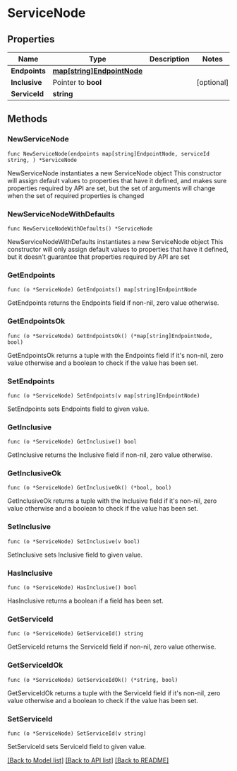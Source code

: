 # ServiceNode

## Properties

Name | Type | Description | Notes
------------ | ------------- | ------------- | -------------
**Endpoints** | [**map[string]EndpointNode**](EndpointNode.md) |  | 
**Inclusive** | Pointer to **bool** |  | [optional] 
**ServiceId** | **string** |  | 

## Methods

### NewServiceNode

`func NewServiceNode(endpoints map[string]EndpointNode, serviceId string, ) *ServiceNode`

NewServiceNode instantiates a new ServiceNode object
This constructor will assign default values to properties that have it defined,
and makes sure properties required by API are set, but the set of arguments
will change when the set of required properties is changed

### NewServiceNodeWithDefaults

`func NewServiceNodeWithDefaults() *ServiceNode`

NewServiceNodeWithDefaults instantiates a new ServiceNode object
This constructor will only assign default values to properties that have it defined,
but it doesn't guarantee that properties required by API are set

### GetEndpoints

`func (o *ServiceNode) GetEndpoints() map[string]EndpointNode`

GetEndpoints returns the Endpoints field if non-nil, zero value otherwise.

### GetEndpointsOk

`func (o *ServiceNode) GetEndpointsOk() (*map[string]EndpointNode, bool)`

GetEndpointsOk returns a tuple with the Endpoints field if it's non-nil, zero value otherwise
and a boolean to check if the value has been set.

### SetEndpoints

`func (o *ServiceNode) SetEndpoints(v map[string]EndpointNode)`

SetEndpoints sets Endpoints field to given value.


### GetInclusive

`func (o *ServiceNode) GetInclusive() bool`

GetInclusive returns the Inclusive field if non-nil, zero value otherwise.

### GetInclusiveOk

`func (o *ServiceNode) GetInclusiveOk() (*bool, bool)`

GetInclusiveOk returns a tuple with the Inclusive field if it's non-nil, zero value otherwise
and a boolean to check if the value has been set.

### SetInclusive

`func (o *ServiceNode) SetInclusive(v bool)`

SetInclusive sets Inclusive field to given value.

### HasInclusive

`func (o *ServiceNode) HasInclusive() bool`

HasInclusive returns a boolean if a field has been set.

### GetServiceId

`func (o *ServiceNode) GetServiceId() string`

GetServiceId returns the ServiceId field if non-nil, zero value otherwise.

### GetServiceIdOk

`func (o *ServiceNode) GetServiceIdOk() (*string, bool)`

GetServiceIdOk returns a tuple with the ServiceId field if it's non-nil, zero value otherwise
and a boolean to check if the value has been set.

### SetServiceId

`func (o *ServiceNode) SetServiceId(v string)`

SetServiceId sets ServiceId field to given value.



[[Back to Model list]](../README.md#documentation-for-models) [[Back to API list]](../README.md#documentation-for-api-endpoints) [[Back to README]](../README.md)


